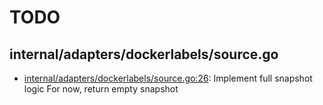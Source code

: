 # TODO
## internal/adapters/dockerlabels/source.go
* [internal/adapters/dockerlabels/source.go:26](internal/adapters/dockerlabels/source.go#L26): Implement full snapshot logic For now, return empty snapshot
